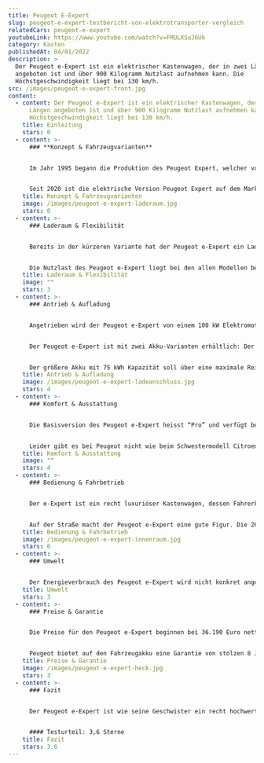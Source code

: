 ```yaml
---
title: Peugeot E-Expert
slug: peugeot-e-expert-testbericht-von-elektrotransporter-vergleich
relatedCars: peugeot-e-expert
youtubeLink: https://www.youtube.com/watch?v=FMULXSuJ6Uk
category: Kasten
publishedAt: 04/01/2022
description: >
  Der Peugeot e-Expert ist ein elektrischer Kastenwagen, der in zwei Längen
  angeboten ist und über 900 Kilogramm Nutzlast aufnehmen kann. Die
  Höchstgeschwindigkeit liegt bei 130 km/h.            
src: /images/peugeot-e-expert-front.jpg
content:
  - content: Der Peugeot e-Expert ist ein elektrischer Kastenwagen, der in zwei
      Längen angeboten ist und über 900 Kilogramm Nutzlast aufnehmen kann. Die
      Höchstgeschwindigkeit liegt bei 130 km/h.
    title: Einleitung
    stars: 0
  - content: >-
      ### **Konzept & Fahrzeugvarianten**


      Im Jahr 1995 begann die Produktion des Peugeot Expert, welcher vom PSA-Konzern entwickelt wurde und mit dem Citroen Jumpy und dem Fiat Scudo zwei Schwestermodelle besaß. Auch die zweite Generation ab 2007 war ein Gemeinschaftsprojekt der drei Hersteller. Dies änderte sich aber mit der dritten Generation, die seit 2016 auf dem Markt ist. Diese ist auch in Zusammenarbeit mit Toyota entstanden, wodurch der Expert gleich drei Geschwister hat: den Citroen Jumpy, den Toyota Proace sowie den Opel Vivaro.


      Seit 2020 ist die elektrische Version Peugeot Expert auf dem Markt. Der Kastenwagen ist elektrisch in zwei Längen erhältlich: 4,95 Meter sowie 5,30 Meter. Außerdem hat der Kunde die Wahl zwischen zwei Akkus mit 50 kWh bzw. 75 kWh Kapazität, welche natürlich unterschiedliche Reichweiten ermöglichen. Der Peugeot e-Expert ist auch als Kombi erhältlich, mit Sitzen und Fenstern im Fond. Hier soll es aber um die Kastenwagen-Version gehen.
    title: Konzept & Fahrzeugvarianten
    image: /images/peugeot-e-expert-laderaum.jpg
    stars: 0
  - content: >-
      ### Laderaum & Flexibilität


      Bereits in der kürzeren Variante hat der Peugeot e-Expert ein Ladevolumen von maximal 5.800 Liter. Der Stauraum kann über zwei geteilte, seitlich schwenkende Hecktüren oder eine nach oben schwingende Heckklappe beladen werden. Außerdem ist eine seitliche Schiebetür serienmäßig vorhanden. Der Laderaum hat beim e-Expert eine Länge von rund 2,41 Meter, die Breite liegt bei maximal 1,62 Meter und die Ladung kann bis zu 1,33 Meter hoch geladen werden. Bei der größeren Versionen ändert sich vor allem die Länge des Laderaums: als großere-Expert liegt diese bei 2,76 Meter. Dadurch entsteht ein Ladevolumen von maximal 6.600 Liter.


      Die Nutzlast des Peugeot e-Expert liegt bei den allen Modellen bei etwas über 900 Kilogramm. Allerdings gibt es die 50 kWh-Version mit einer optionalen erhöhten Nutzlast, welche dann bei rund 1.150 Kilogramm liegt. Die Anhängelast ist bei allen Modellen gleich: 1.000 Kilogramm für gebremste, 750 Kilogramm für ungebremste Anhänger.
    title: Laderaum & Flexibilität
    image: ""
    stars: 3
  - content: >-
      ### Antrieb & Aufladung


      Angetrieben wird der Peugeot e-Expert von einem 100 kW Elektromotor, der ein Drehmoment von 260 Nm bereitstellt und den Peugeot in ungefähr 12 Sekunden von 0 auf 100 km/h bringt. Wie meist bei Elektrofahrzeugen erfolgt die Kraftübertragung stufenlos. Die Höchstgeschwindigkeit beträgt bei allen Versionen bei 130 km/h. 


      Der Peugeot e-Expert ist mit zwei Akku-Varianten erhältlich: Der 50 kWh-Akku ermöglicht maximale Reichweiten um die 230 Kilometer. Für eine 11 kW Wechselstrom-Wallbox gibt Peugeot die volle Aufladungszeit mit 4 Stunden und 45 Minuten an. Außerdem ist eine Schnellladefunktion für eine 100 kW Gleichstrom-Wallbox verfügbar, welche die Ladung von 0 auf 80% in gerade einmal 32 Minuten erledigen soll.


      Der größere Akku mit 75 kWh Kapazität soll über eine maximale Reichweite von rund 320 Kilometer liegen ermöglichen, was sehr beachtlich ist für ein Fahrzeug dieser Größe. Allerdings dürften solche Strecken nur ohne Zuladung und mit wenig Steigung zu schaffen sein. Die Ladezeiten liegen hier bei rund 20 Stunden für die Wallbox und rund 45 Minuten für die 80-prozentige Schnellaufladung.
    title: Antrieb & Aufladung
    image: /images/peugeot-e-expert-ladeanschluss.jpg
    stars: 4
  - content: >-
      ### Komfort & Ausstattung


      Die Basisversion des Peugeot e-Expert heisst “Pro” und verfügt bereits serienmäßig über ABS, einen Doppel-Airbag, eine praktische Berganfahrhilfe sowie eine Zentralverriegelung. Für rund 2.000 Euro mehr bekommt man die Ausstattungslinie “Premium”, welche zusätzlich über eine Audioanlage, eine akustische Einparkhilfe, Klimaanlage sowie Regen- und Lichtsensor verfügt. 


      Leider gibt es bei Peugeot nicht wie beim Schwestermodell Citroen Jumpy eine speziell für Baustellen ausgerüstete Variante mit erhöhter Bodenfreiheit und einem Motorschutz sowie einer erhöhten Nutzlast von rund 1.150 Kilogramm. Allerdings sind gegen Aufpreis Optionen wie Bodenplatte aus Holz im Laderaum und eine Anhängerkupplung mit Anhängerstabilisierung erhältlich.
    title: Komfort & Ausstattung
    image: ""
    stars: 4
  - content: >-
      ### Bedienung & Fahrbetrieb


      Der e-Expert ist ein recht luxuriöser Kastenwagen, dessen Fahrerkabine sehr komfortabel und hochwertig ist. Die Anzeigen sind fast alle digital und auch sonst mutet das Armaturenbrett sehr modern an. Der Transporter wirkt dadurch weniger wie ein robuster Handwerker-Kastenwagen und mehr wie ein komfortabler Kleinbus. Etwas gewöhnungsbedürftig ist der Fahrmodus-Schalter, der nur mit einem Finger bedient werden kann, wodurch die Auswahl etwas hakelig ist.


      Auf der Straße macht der Peugeot e-Expert eine gute Figur. Die 260 Nm brauchen für ihre Entfaltung nicht wie beim Verbrennermotor einen konkreten Drehzahlbereich, sondern sind direkt vorhanden. Dadurch beschleunigt der Elektrotransporter mehr als ordentlich und ist dank 100 kW Leistung auch auf Landstraßen flott unterwegs. Und auch die Autobahn ist kein Hindernis, allerdings ist das Fahrzeug bei 100 km/h abgeriegelt.
    title: Bedienung & Fahrbetrieb
    image: /images/peugeot-e-expert-innenraum.jpg
    stars: 0
  - content: >-
      ### Umwelt


      Der Energieverbrauch des Peugeot e-Expert wird nicht konkret angegeben, dürfte aber ähnlich seinen GEschwistermodellen um die 25 kWh auf 100 km liegen. Bei angenommenen 30 Cent pro Kilowattstunde kosten 100 km Fahrstrecke so circka 7,50 €. Ein zusätzliches Solarmodul für mehr Reichweite wird nicht angeboten.
    title: Umwelt
    stars: 3
  - content: >-
      ### Preise & Garantie


      Die Preise für den Peugeot e-Expert beginnen bei 36.190 Euro netto für den e-Expert L2 mit 50 kWh-Akku und Basisausstattung. Die Variante mit einer Akkukapazität von 75 kWh kostet rund 5.000 Euro mehr. Der e-Expert L3 mit 5,30 Meter Länge ist ab 37.830 Euro netto verfügbar, ab 42.380 Euro mit dem größeren Akku. Alle Batterien sind im Preis enthalten und müssen nicht dazu gemietet werden.


      Peugeot bietet auf den Fahrzeugakku eine Garantie von stolzen 8 Jahren bzw. 160.000 Kilometer. Für das Fahrzeug gelten wie üblich bei Peugeot eine Herstellergarantie von 2 Jahren ohne Kilometerbeschränkung.
    title: Preise & Garantie
    image: /images/peugeot-e-expert-heck.jpg
    stars: 3
  - content: >-
      ### Fazit


      Der Peugeot e-Expert ist wie seine Geschwister ein recht hochwertiger Kastenwagen, welcher zudem mit einer recht hohen Reichweite punktet. Der Laderaum ist sehr geräumig und einfach beladbar und es gibt viele praktische Ausstattungsdetails für den Berufsalltag, wodurch der Kastenwagen speziell für Lieferanten und Handwerker sehr interessant sein dürfte. Allerdings ist das Fahrzeug nicht gerade günstig. Die e-Expert-Modelle kosten 8.000 bis 10.000 Euro netto mehr als das vergleichbare Verbrenner-Modell. Dadurch könnte das Fahrzeug für einige Interessenten schlich nicht erschwinglich sein.


      #### Testurteil: 3,6 Sterne
    title: Fazit
    stars: 3.6
---
```

